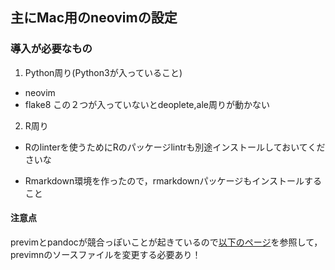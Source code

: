 ## 主にMac用のneovimの設定
### 導入が必要なもの
1. Python周り(Python3が入っていること)
* neovim
* flake8
この２つが入っていないとdeoplete,ale周りが動かない

2. R周り
* Rのlinterを使うためにRのパッケージlintrも別途インストールしておいてくださいな

* Rmarkdown環境を作ったので，rmarkdownパッケージもインストールすること

#### 注意点
previmとpandocが競合っぽいことが起きているので[以下のページ](http://onigiri11235.tumblr.com/post/113676372604/previm%E3%81%A8vim-pandoc%E3%81%A7%E3%82%A8%E3%83%A9%E3%83%BC%E3%81%8C%E5%87%BA%E3%81%9F)を参照して，previmnのソースファイルを変更する必要あり！

